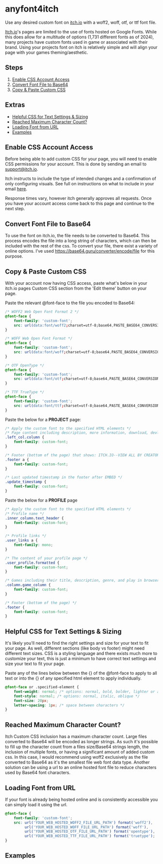 # anyfont4itch
Use any desired custom font on [itch.io](https://itch.io/) with a woff2, woff, otf, or ttf font file.

[Itch.io](https://itch.io/)'s pages are limited to the use of fonts hosted on Google Fonts. While this does allow for a multitude of options (1,731 different fonts as of 2024), many projects have custom fonts used in game or associated with their brand. Using your projects font on itch is relatively simple and will align your page with your games theming/aesthetic.

## Steps
1. [Enable CSS Account Access](https://github.com/micahmv/anyfont4itch?tab=readme-ov-file#enable-css-account-access)
2. [Convert Font File to Base64](https://github.com/micahmv/anyfont4itch?tab=readme-ov-file#convert-font-file-to-base64)
3. [Copy & Paste Custom CSS](https://github.com/micahmv/anyfont4itch?tab=readme-ov-file#copy--paste-custom-css)

## Extras
- [Helpful CSS for Text Settings & Sizing](https://github.com/micahmv/anyfont4itch?tab=readme-ov-file#helpful-css-for-text-settings--sizing)
- [Reached Maximum Character Count?](https://github.com/micahmv/anyfont4itch?tab=readme-ov-file#reached-maximum-character-count)
- [Loading Font from URL](https://github.com/micahmv/anyfont4itch?tab=readme-ov-file#loading-font-from-url)
- [Examples](https://github.com/micahmv/anyfont4itch?tab=readme-ov-file#examples)

## Enable CSS Account Access
Before being able to add custom CSS for your page, you will need to enable CSS permissions for your account. This is done by sending an email to [support@itch.io](mailto:support@itch.io). 

Itch instructs to include the type of intended changes and a confirmation of only configuring visuals. See full on instructions on what to include in your email [here](https://itch.io/docs/creators/css-guide#getting-css-access). 

Response times vary, however itch generally approves all requests. Once you have your account access come back to this page and continue to the next step.

## Convert Font File to Base64
To use the font on itch.io, the file needs to be converted to Base64. This process encodes the file into a long string of characters, which can then be included with the rest of the css. To convert your file, there exist a variety of online options. I’ve used https://base64.guru/converter/encode/file for this purpose.

## Copy & Paste Custom CSS
With your account now having CSS access, paste what's below in your itch.io pages Custom CSS section from the 'Edit theme' button on your page.

Paste the relevant @font-face to the file you encoded to Base64:
```css
/* WOFF2 Web Open Font Format 2 */
@font-face {
    font-family: 'custom-font';
    src: url(data:font/woff2;charset=utf-8;base64,PASTE_BASE64_CONVERSION_OF_WOFF2_FILE_HERE) format('woff2');
}
```
```css
/* WOFF Web Open Font Format */
@font-face {
    font-family: 'custom-font';
    src: url(data:font/woff;charset=utf-8;base64,PASTE_BASE64_CONVERSION_OF_WOFF_FILE_HERE) format('woff');
}
```
```css
/* OTF OpenType */
@font-face {
    font-family: 'custom-font';
    src: url(data:font/otf;charset=utf-8;base64,PASTE_BASE64_CONVERSION_OF_OTF_FILE_HERE) format('opentype');
}
```
```css
/* TTF TrueType */
@font-face {
    font-family: 'custom-font';
    src: url(data:font/ttf;charset=utf-8;base64,PASTE_BASE64_CONVERSION_OF_TTF_FILE_HERE) format('truetype');
}
```

Paste the below for a **PROJECT** page:
```css
/* Apply the custom font to the specified HTML elements */
/* Page content including description, more information, download, devlogs, comments, etc */
.left_col.column {
    font-family: custom-font;
}

/* Footer (bottom of the page) that shows: ITCH.IO--VIEW ALL BY CREATOR--REPORT--EMBED      TYPE*GENRE*PRICE */
.footer a {
    font-family: custom-font;
}

/* Last updated timestamp in the footer after EMBED */
.update_timestamp {
    font-family: custom-font;
}
```

Paste the below for a **PROFILE** page
```css
/* Apply the custom font to the specified HTML elements */
/* Profile name */
.inner_column.text_header {
    font-family: custom-font;
}

/* Profile links */
.user_links a {
    font-family: mono;
}

/* The content of your profile page */
.user_profile.formatted {
    font-family: custom-font;
}

/* Games including their title, description, genre, and play in browser if web */
.column.game_column {
    font-family: custom-font;
}

/* Footer (bottom of the page) */
.footer {
    font-family: custom-font;
}
```

## Helpful CSS for Text Settings & Sizing
It's likely you'll need to find the right settings and size for your text to fit your page. As well, different sections (like body vs footer) might need different text sizes. CSS is a styling language and there exists much more to customize your text, this is just a minimum to have correct text settings and size your text to fit your page. 

Paste any of the lines below between the {} of the @font-face to apply to all text or into the {} of any specified html element to apply individually.
```css
@font-face or .specified-element {
    font-weight: normal; /* options: normal, bold, bolder, lighter or a specified thickness value */
    font-style: normal; /* options: normal, italic, oblique */
    font-size: 20px;
    letter-spacing: 1px; /* space between characters */
}
```

## Reached Maximum Character Count?
Itch Custom CSS inclusion has a maximum character count. Large files converted to Base64 will be encoded as longer strings. As such it's possible to fill up the character count from a files size/Base64 strings length, the inclusion of multiple fonts, or having a significant amount of added custom css. In this case, I would recommend using woff2 exclusively as the file converted to Base64 as it's the smallest file web font data type. Another solution can be using a url to an online hosted font file to reduce characters used by Base64 font characters.

## Loading Font from URL
If your font is already being hosted online and is consistently accessible you can simply load it using the url.
```css
@font-face {
    font-family: 'custom-font';
    src: url('YOUR_WEB_HOSTED_WOFF2_FILE_URL_PATH') format('woff2'),
         url('YOUR_WEB_HOSTED_WOFF_FILE_URL_PATH') format('woff'),
         url('YOUR_WEB_HOSTED_OTF_FILE_URL_PATH') format('opentype'),
         url('YOUR_WEB_HOSTED_TTF_FILE_URL_PATH') format('truetype');
}
```

## Examples

